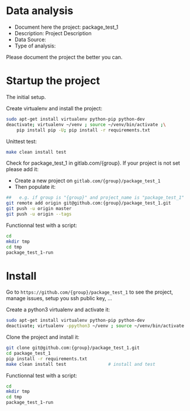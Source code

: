 # Data analysis
- Document here the project: package_test_1
- Description: Project Description
- Data Source:
- Type of analysis:

Please document the project the better you can.

# Startup the project

The initial setup.

Create virtualenv and install the project:
```bash
sudo apt-get install virtualenv python-pip python-dev
deactivate; virtualenv ~/venv ; source ~/venv/bin/activate ;\
    pip install pip -U; pip install -r requirements.txt
```

Unittest test:
```bash
make clean install test
```

Check for package_test_1 in gitlab.com/{group}.
If your project is not set please add it:

- Create a new project on `gitlab.com/{group}/package_test_1`
- Then populate it:

```bash
##   e.g. if group is "{group}" and project_name is "package_test_1"
git remote add origin git@github.com:{group}/package_test_1.git
git push -u origin master
git push -u origin --tags
```

Functionnal test with a script:

```bash
cd
mkdir tmp
cd tmp
package_test_1-run
```

# Install

Go to `https://github.com/{group}/package_test_1` to see the project, manage issues,
setup you ssh public key, ...

Create a python3 virtualenv and activate it:

```bash
sudo apt-get install virtualenv python-pip python-dev
deactivate; virtualenv -ppython3 ~/venv ; source ~/venv/bin/activate
```

Clone the project and install it:

```bash
git clone git@github.com:{group}/package_test_1.git
cd package_test_1
pip install -r requirements.txt
make clean install test                # install and test
```
Functionnal test with a script:

```bash
cd
mkdir tmp
cd tmp
package_test_1-run
```
